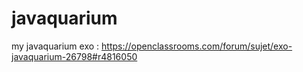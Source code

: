 # javaquarium
my javaquarium exo : https://openclassrooms.com/forum/sujet/exo-javaquarium-26798#r4816050
